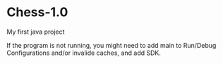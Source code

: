 # Chess-1.0
My first java project

If the program is not running, you might need to add main to Run/Debug Configurations and/or invalide caches, and add SDK.
